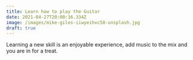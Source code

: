 ```yaml
---
title: Learn how to play the Guitar
date: 2021-04-27T20:00:16.334Z
image: /images/mike-giles-iiwyeihxc58-unsplash.jpg
draft: true
---
```

Learning a new skill is an enjoyable experience, add music to the mix and you are in for a treat.